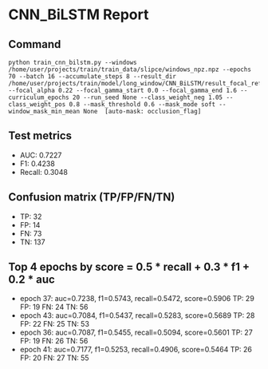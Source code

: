 # CNN_BiLSTM Report

## Command
```
python train_cnn_bilstm.py --windows /home/user/projects/train/train_data/slipce/windows_npz.npz --epochs 70 --batch 16 --accumulate_steps 8 --result_dir /home/user/projects/train/model/long_window/CNN_BiLSTM/result_focal_refine/cw05_fg02 --focal_alpha 0.22 --focal_gamma_start 0.0 --focal_gamma_end 1.6 --curriculum_epochs 20 --run_seed None --class_weight_neg 1.05 --class_weight_pos 0.8 --mask_threshold 0.6 --mask_mode soft --window_mask_min_mean None  [auto-mask: occlusion_flag]
```

## Test metrics
- AUC: 0.7227
- F1: 0.4238
- Recall: 0.3048
## Confusion matrix (TP/FP/FN/TN)
- TP: 32
- FP: 14
- FN: 73
- TN: 137

## Top 4 epochs by score = 0.5 * recall + 0.3 * f1 + 0.2 * auc
- epoch 37: auc=0.7238, f1=0.5743, recall=0.5472, score=0.5906  TP: 29 FP: 19 FN: 24 TN: 56
- epoch 43: auc=0.7084, f1=0.5437, recall=0.5283, score=0.5689  TP: 28 FP: 22 FN: 25 TN: 53
- epoch 36: auc=0.7087, f1=0.5455, recall=0.5094, score=0.5601  TP: 27 FP: 19 FN: 26 TN: 56
- epoch 41: auc=0.7177, f1=0.5253, recall=0.4906, score=0.5464  TP: 26 FP: 20 FN: 27 TN: 55
